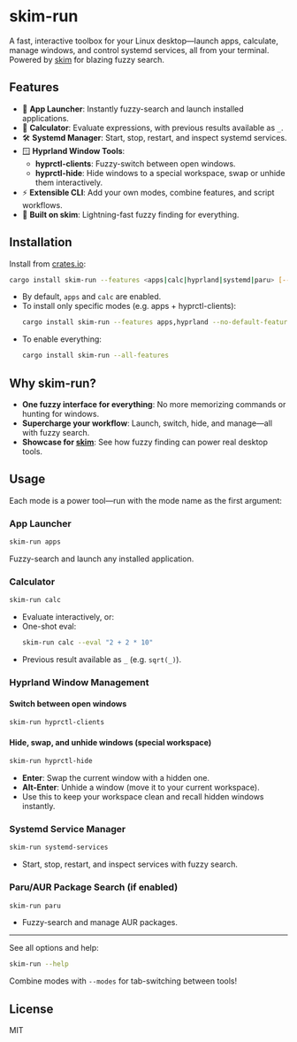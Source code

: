 # skim-run

A fast, interactive toolbox for your Linux desktop—launch apps, calculate, manage windows, and control systemd services, all from your terminal. Powered by [skim](https://github.com/skim-rs/skim) for blazing fuzzy search.

## Features

- 🚀 **App Launcher**: Instantly fuzzy-search and launch installed applications.
- 🧮 **Calculator**: Evaluate expressions, with previous results available as `_`.
- 🛠️ **Systemd Manager**: Start, stop, restart, and inspect systemd services.
- 🪟 **Hyprland Window Tools**:
  - **hyprctl-clients**: Fuzzy-switch between open windows.
  - **hyprctl-hide**: Hide windows to a special workspace, swap or unhide them interactively.
- ⚡ **Extensible CLI**: Add your own modes, combine features, and script workflows.
- 🦾 **Built on skim**: Lightning-fast fuzzy finding for everything.


## Installation

Install from [crates.io](https://crates.io/crates/skim-run):

```sh
cargo install skim-run --features <apps|calc|hyprland|systemd|paru> [--no-default-features] [--all-features]
```

- By default, `apps` and `calc` are enabled.
- To install only specific modes (e.g. apps + hyprctl-clients):  
  ```sh
  cargo install skim-run --features apps,hyprland --no-default-features
  ```
- To enable everything:  
  ```sh
  cargo install skim-run --all-features
  ```


## Why skim-run?

- **One fuzzy interface for everything**: No more memorizing commands or hunting for windows.
- **Supercharge your workflow**: Launch, switch, hide, and manage—all with fuzzy search.
- **Showcase for [skim](https://github.com/skim-rs/skim)**: See how fuzzy finding can power real desktop tools.


## Usage

Each mode is a power tool—run with the mode name as the first argument:

### App Launcher
```sh
skim-run apps
```
Fuzzy-search and launch any installed application.

### Calculator
```sh
skim-run calc
```
- Evaluate interactively, or:
- One-shot eval:  
  ```sh
  skim-run calc --eval "2 + 2 * 10"
  ```
- Previous result available as `_` (e.g. `sqrt(_)`).

### Hyprland Window Management

#### Switch between open windows
```sh
skim-run hyprctl-clients
```

#### Hide, swap, and unhide windows (special workspace)
```sh
skim-run hyprctl-hide
```
- **Enter**: Swap the current window with a hidden one.
- **Alt-Enter**: Unhide a window (move it to your current workspace).
- Use this to keep your workspace clean and recall hidden windows instantly.

### Systemd Service Manager
```sh
skim-run systemd-services
```
- Start, stop, restart, and inspect services with fuzzy search.

### Paru/AUR Package Search (if enabled)
```sh
skim-run paru
```
- Fuzzy-search and manage AUR packages.

---

See all options and help:
```sh
skim-run --help
```

Combine modes with `--modes` for tab-switching between tools!


## License

MIT

